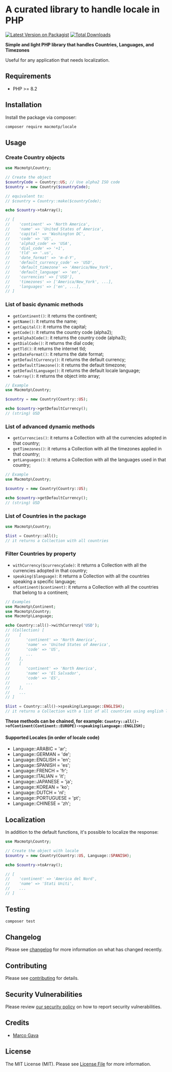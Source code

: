 # A curated library to handle locale in PHP

[![Latest Version on Packagist](https://img.shields.io/packagist/v/macmotp/countries.svg)](https://packagist.org/packages/macmotp/countries)
[![Total Downloads](https://img.shields.io/packagist/dt/macmotp/countries.svg)](https://packagist.org/packages/macmotp/countries)

**Simple and light PHP library that handles Countries, Languages, and Timezones**

Useful for any application that needs localization.

## Requirements
- PHP >= 8.2

## Installation

Install the package via composer:

```bash
composer require macmotp/locale
```

## Usage

### Create Country objects
``` php
use Macmotp\Country;

// Create the object
$countryCode = Country::US; // Use alpha2 ISO code
$country = new Country($countryCode);

// equivalent to: 
// $country = Country::make($countryCode);

echo $country->toArray();

// [
//    'continent' => 'North America',
//    'name' => 'United States of America',
//    'capital' => 'Washington DC',
//    'code' => 'US',
//    'alpha3_code' => 'USA',
//    'dial_code' => '+1',
//    'tld' => '.us',
//    'date_format' => 'm-d-Y',
//    'default_currency_code' => 'USD',
//    'default_timezone' => 'America/New_York',
//    'default_language' => 'en',
//    'currencies' => ['USD'],
//    'timezones' => ['America/New_York', ...],
//    'languages' => ['en', ...],
// ]

```
### List of basic dynamic methods
- `getContinent()`: it returns the continent;
- `getName()`: it returns the name;
- `getCapital()`: it returns the capital;
- `getCode()`: it returns the country code (alpha2);
- `getAlpha3Code()`: it returns the country code (alpha3);
- `getDialCode()`: it returns the dial code;
- `getTld()`: it returns the internet tld;
- `getDateFormat()`: it returns the date format;
- `getDefaultCurrency()`: it returns the default currency;
- `getDefaultTimezone()`: it returns the default timezone;
- `getDefaultLanguage()`: it returns the default locale language;
- `toArray()`: it returns the object into array;

``` php
// Example
use Macmotp\Country;

$country = new Country(Country::US);

echo $country->getDefaultCurrency();
// (string) USD

```

### List of advanced dynamic methods
- `getCurrencies()`: it returns a Collection with all the currencies adopted in that country;
- `getTimezones()`: it returns a Collection with all the timezones applied in that country;
- `getLanguages()`: it returns a Collection with all the languages used in that country;

``` php
// Example
use Macmotp\Country;

$country = new Country(Country::US);

echo $country->getDefaultCurrency();
// (string) USD

```

### List of Countries in the package
``` php
use Macmotp\Country;

$list = Country::all();
// it returns a Collection with all countries
```

### Filter Countries by property
- `withCurrency($currencyCode)`: it returns a Collection with all the currencies adopted in that country;
- `speaking($language)`: it returns a Collection with all the countries speaking a specific language;
- `ofContinent($continent)`: it returns a Collection with all the countries that belong to a continent;

``` php
// Examples
use Macmotp\Continent;
use Macmotp\Country;
use Macmotp\Language;

echo Country::all()->withCurrency('USD');
// (Collection) [
//    [
//       'continent' => 'North America',
//       'name' => 'United States of America',
//       'code' => 'US',
//       ...
//    ],
//    [
//       'continent' => 'North America',
//       'name' => 'El Salvador',
//       'code' => 'ES',
//       ...
//    ],
//    ...
// ]

$list = Country::all()->speaking(Language::ENGLISH);
// it returns a Collection with a list of all countries using english language
```

__These methods can be chained, for example: `Country::all()->ofContinent(Continent::EUROPE)->speaking(Language::ENGLISH);`__

#### Supported Locales (in order of locale code)
- Language::ARABIC = 'ar';
- Language::GERMAN = 'de';
- Language::ENGLISH = 'en';
- Language::SPANISH = 'es';
- Language::FRENCH = 'fr';
- Language::ITALIAN = 'it';
- Language::JAPANESE = 'ja';
- Language::KOREAN = 'ko';
- Language::DUTCH = 'nl';
- Language::PORTUGUESE = 'pt';
- Language::CHINESE = 'zh';

## Localization
In addition to the default functions, it's possible to localize the response:
``` php
use Macmotp\Country;

// Create the object with locale
$country = new Country(Country::US, Language::SPANISH);

echo $country->toArray();

// [
//    'continent' => 'America del Nord',
//    'name' => 'Stati Uniti',
//    ...
// ]

```


## Testing

``` bash
composer test
```

## Changelog

Please see [changelog](changelog.md) for more information on what has changed recently.

## Contributing

Please see [contributing](.github/contributing.md) for details.

## Security Vulnerabilities

Please review [our security policy](.github/security.md) on how to report security vulnerabilities.

## Credits

- [Marco Gava](https://github.com/macmotp)

## License

The MIT License (MIT). Please see [License File](license.md) for more information.
